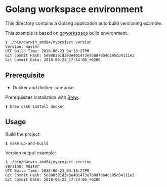 # Golang workspace environment

This directory contains a Golang application auto build versioning example.

This example is based on [goworkspace](https://github.com/harobed/goworkspace) build environment.

```
$ ./bin/darwin_amd64/myproject version
Version: master
UTC Build Time: 2018-06-23_04:18:27PM
Git Commit Hash: 5e980301d3e3e401473e7b8d7eb4d295d34111e2
Git Commit Date: 2018-06-23_17:54:06_+0200
```


## Prerequisite

* Docker and docker-compose

Prerequisites installation with [Brew](https://brew.sh/index_fr):

```
$ brew cask install docker
```


## Usage

Build the project:

```
$ make up-and-build
```

Version output example:

```
$ ./bin/darwin_amd64/myproject version
Version: master
UTC Build Time: 2018-06-23_04:18:27PM
Git Commit Hash: 5e980301d3e3e401473e7b8d7eb4d295d34111e2
Git Commit Date: 2018-06-23_17:54:06_+0200
```
